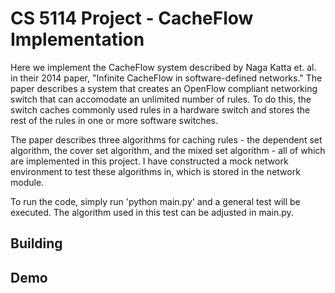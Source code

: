 # CS 5114 Project - CacheFlow Implementation

Here we implement the CacheFlow system described by Naga Katta et. al. in their 2014 paper, "Infinite CacheFlow in software-defined networks." The paper describes a system that creates an OpenFlow compliant networking switch that can accomodate an unlimited number of rules. To do this, the switch caches commonly used rules in a hardware switch and stores the rest of the rules in one or more software switches.

The paper describes three algorithms for caching rules - the dependent set algorithm, the cover set algorithm, and the mixed set algorithm - all of which are implemented in this project. I have constructed a mock network environment to test these algorithms in, which is stored in the network module.

To run the code, simply run 'python main.py' and a general test will be executed. The algorithm used in this test can be adjusted in main.py.

## Building

## Demo
